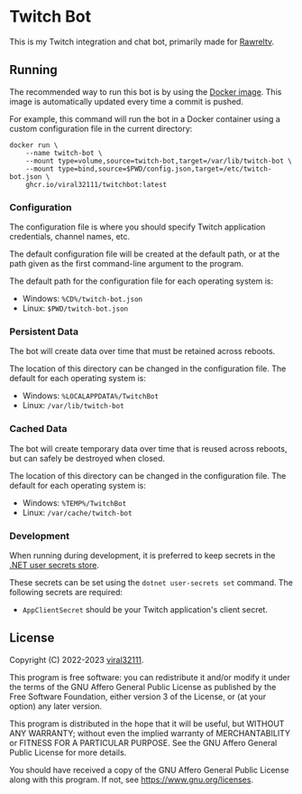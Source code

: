 # Twitch Bot

This is my Twitch integration and chat bot, primarily made for [Rawreltv](https://www.twitch.tv/rawreltv).

## Running

The recommended way to run this bot is by using the [Docker image](https://github.com/users/viral32111/packages/container/package/twitchbot). This image is automatically updated every time a commit is pushed.

For example, this command will run the bot in a Docker container using a custom configuration file in the current directory:

```
docker run \
	--name twitch-bot \
	--mount type=volume,source=twitch-bot,target=/var/lib/twitch-bot \
	--mount type=bind,source=$PWD/config.json,target=/etc/twitch-bot.json \
	ghcr.io/viral32111/twitchbot:latest
```

### Configuration

The configuration file is where you should specify Twitch application credentials, channel names, etc.

The default configuration file will be created at the default path, or at the path given as the first command-line argument to the program.

The default path for the configuration file for each operating system is:
 * Windows: `%CD%/twitch-bot.json`
 * Linux: `$PWD/twitch-bot.json`

### Persistent Data

The bot will create data over time that must be retained across reboots.

The location of this directory can be changed in the configuration file. The default for each operating system is:
 * Windows: `%LOCALAPPDATA%/TwitchBot`
 * Linux: `/var/lib/twitch-bot`
 
### Cached Data

The bot will create temporary data over time that is reused across reboots, but can safely be destroyed when closed.

The location of this directory can be changed in the configuration file. The default for each operating system is:
 * Windows: `%TEMP%/TwitchBot`
 * Linux: `/var/cache/twitch-bot`

### Development

When running during development, it is preferred to keep secrets in the [.NET user secrets store](https://docs.microsoft.com/en-us/aspnet/core/security/app-secrets).

These secrets can be set using the `dotnet user-secrets set` command. The following secrets are required:
 * `AppClientSecret` should be your Twitch application's client secret.

## License

Copyright (C) 2022-2023 [viral32111](https://viral32111.com).

This program is free software: you can redistribute it and/or modify
it under the terms of the GNU Affero General Public License as
published by the Free Software Foundation, either version 3 of the
License, or (at your option) any later version.

This program is distributed in the hope that it will be useful,
but WITHOUT ANY WARRANTY; without even the implied warranty of
MERCHANTABILITY or FITNESS FOR A PARTICULAR PURPOSE. See the
GNU Affero General Public License for more details.

You should have received a copy of the GNU Affero General Public License
along with this program. If not, see https://www.gnu.org/licenses.
